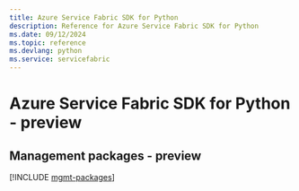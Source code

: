 ```yaml
---
title: Azure Service Fabric SDK for Python
description: Reference for Azure Service Fabric SDK for Python
ms.date: 09/12/2024
ms.topic: reference
ms.devlang: python
ms.service: servicefabric
---
```

# Azure Service Fabric SDK for Python - preview

## Management packages - preview
[!INCLUDE [mgmt-packages](service-fabric-mgmt-index.md)]